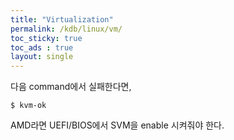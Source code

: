 ```yaml
---
title: "Virtualization"
permalink: /kdb/linux/vm/
toc_sticky: true
toc_ads : true
layout: single
---
```


다음 command에서 실패한다면,     
```
$ kvm-ok
```
AMD라면 UEFI/BIOS에서 SVM을 enable 시켜줘야 한다. 
